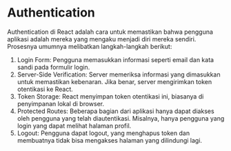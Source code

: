 # Authentication

Authentication di React adalah cara untuk memastikan bahwa pengguna aplikasi adalah mereka yang mengaku menjadi diri mereka sendiri. Prosesnya umumnya melibatkan langkah-langkah berikut:

1. Login Form:
Pengguna memasukkan informasi seperti email dan kata sandi pada formulir login.
2. Server-Side Verification:
Server memeriksa informasi yang dimasukkan untuk memastikan kebenaran.
Jika benar, server mengirimkan token otentikasi ke React.
3. Token Storage:
React menyimpan token otentikasi ini, biasanya di penyimpanan lokal di browser.
4. Protected Routes:
Beberapa bagian dari aplikasi hanya dapat diakses oleh pengguna yang telah diautentikasi.
Misalnya, hanya pengguna yang login yang dapat melihat halaman profil.
5. Logout:
Pengguna dapat logout, yang menghapus token dan membuatnya tidak bisa mengakses halaman yang dilindungi lagi.
